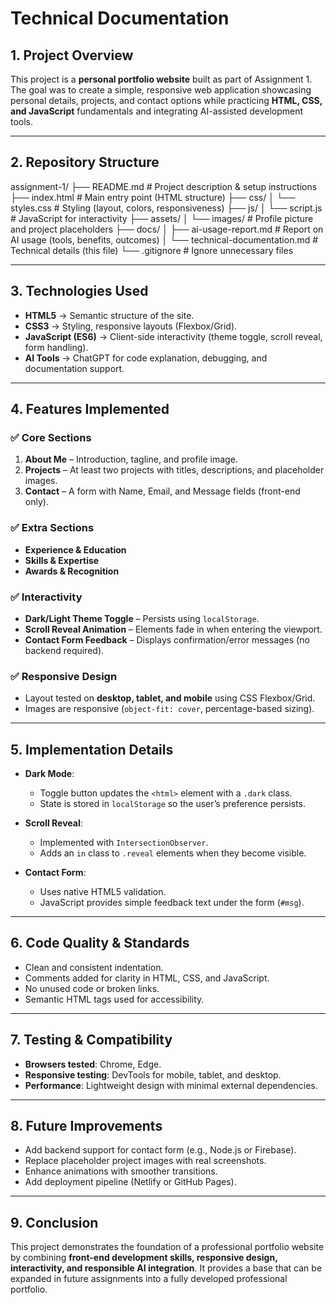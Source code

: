 # Technical Documentation

## 1. Project Overview
This project is a **personal portfolio website** built as part of Assignment 1.  
The goal was to create a simple, responsive web application showcasing personal details, projects, and contact options while practicing **HTML, CSS, and JavaScript** fundamentals and integrating AI-assisted development tools.

---

## 2. Repository Structure
assignment-1/
├── README.md # Project description & setup instructions
├── index.html # Main entry point (HTML structure)
├── css/
│ └── styles.css # Styling (layout, colors, responsiveness)
├── js/
│ └── script.js # JavaScript for interactivity
├── assets/
│ └── images/ # Profile picture and project placeholders
├── docs/
│ ├── ai-usage-report.md # Report on AI usage (tools, benefits, outcomes)
│ └── technical-documentation.md # Technical details (this file)
└── .gitignore # Ignore unnecessary files

---

## 3. Technologies Used
- **HTML5** → Semantic structure of the site.
- **CSS3** → Styling, responsive layouts (Flexbox/Grid).
- **JavaScript (ES6)** → Client-side interactivity (theme toggle, scroll reveal, form handling).
- **AI Tools** → ChatGPT for code explanation, debugging, and documentation support.

---

## 4. Features Implemented
### ✅ Core Sections
1. **About Me** – Introduction, tagline, and profile image.
2. **Projects** – At least two projects with titles, descriptions, and placeholder images.
3. **Contact** – A form with Name, Email, and Message fields (front-end only).

### ✅ Extra Sections
- **Experience & Education**
- **Skills & Expertise**
- **Awards & Recognition**

### ✅ Interactivity
- **Dark/Light Theme Toggle** – Persists using `localStorage`.
- **Scroll Reveal Animation** – Elements fade in when entering the viewport.
- **Contact Form Feedback** – Displays confirmation/error messages (no backend required).

### ✅ Responsive Design
- Layout tested on **desktop, tablet, and mobile** using CSS Flexbox/Grid.
- Images are responsive (`object-fit: cover`, percentage-based sizing).

---

## 5. Implementation Details
- **Dark Mode**:
    - Toggle button updates the `<html>` element with a `.dark` class.
    - State is stored in `localStorage` so the user’s preference persists.

- **Scroll Reveal**:
    - Implemented with `IntersectionObserver`.
    - Adds an `in` class to `.reveal` elements when they become visible.

- **Contact Form**:
    - Uses native HTML5 validation.
    - JavaScript provides simple feedback text under the form (`#msg`).

---

## 6. Code Quality & Standards
- Clean and consistent indentation.
- Comments added for clarity in HTML, CSS, and JavaScript.
- No unused code or broken links.
- Semantic HTML tags used for accessibility.

---

## 7. Testing & Compatibility
- **Browsers tested**: Chrome, Edge.
- **Responsive testing**: DevTools for mobile, tablet, and desktop.
- **Performance**: Lightweight design with minimal external dependencies.

---

## 8. Future Improvements
- Add backend support for contact form (e.g., Node.js or Firebase).
- Replace placeholder project images with real screenshots.
- Enhance animations with smoother transitions.
- Add deployment pipeline (Netlify or GitHub Pages).

---

## 9. Conclusion
This project demonstrates the foundation of a professional portfolio website by combining **front-end development skills, responsive design, interactivity, and responsible AI integration**. It provides a base that can be expanded in future assignments into a fully developed professional portfolio.

